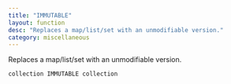 ```yaml
---
title: "IMMUTABLE"
layout: function
desc: "Replaces a map/list/set with an unmodifiable version."
category: miscellaneous
---
```


Replaces a map/list/set with an unmodifiable version.

```
collection IMMUTABLE collection
```